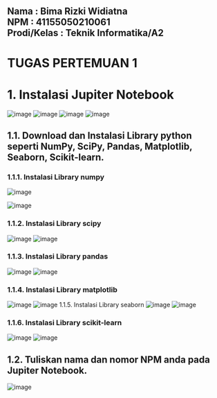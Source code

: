 **Nama         : Bima Rizki Widiatna**<br>
**NPM		      : 41155050210061**<br>
**Prodi/Kelas	: Teknik Informatika/A2**
---
# TUGAS PERTEMUAN 1

# 1.	Instalasi Jupiter Notebook
   ![image](https://github.com/user-attachments/assets/4ee974b0-3577-4ee1-83b1-d7cc716b53bc)
  	![image](https://github.com/user-attachments/assets/c962476f-f062-476e-8b46-c3f08f1f8a59)
  	![image](https://github.com/user-attachments/assets/98bae533-ba97-4099-9008-298d08fa57f5)
  	![image](https://github.com/user-attachments/assets/8d94bf9e-d896-4477-8818-885b75a4521a)
  	
## 1.1.	Download dan Instalasi Library python seperti NumPy, SciPy, Pandas, Matplotlib, Seaborn, Scikit-learn.
   ### 1.1.1.	Instalasi Library numpy
   ![image](https://github.com/user-attachments/assets/01dbb0bb-cb83-4a44-b2f1-096613348878)
   
   ![image](https://github.com/user-attachments/assets/c8d6584c-7db4-4681-9b87-0e77d3a737ac)
   ### 1.1.2.	Instalasi Library scipy
   ![image](https://github.com/user-attachments/assets/10ce9ab2-abb3-4034-b822-3d1f5053c0cb)
   ![image](https://github.com/user-attachments/assets/8d099e94-b08b-49fa-8934-1446fe0e3244)
   ### 1.1.3.	Instalasi Library pandas
   ![image](https://github.com/user-attachments/assets/aa91a056-5bc9-4344-9e20-9398f297a0c7)
   ![image](https://github.com/user-attachments/assets/aef8dd28-4c2f-429a-8642-649f57a14f4f)
   ### 1.1.4.	Instalasi Library matplotlib
   ![image](https://github.com/user-attachments/assets/ff6b3e58-4d4b-4196-a0ed-383addf660fc)
   ![image](https://github.com/user-attachments/assets/4c67c968-690a-4290-9538-d9af05b95fca)
   1.1.5.	Instalasi Library seaborn
   ![image](https://github.com/user-attachments/assets/51db222f-bf5e-434a-b5f6-6c4d43439f33)
   ![image](https://github.com/user-attachments/assets/9e8a4802-4d87-4789-a3f0-615395dc7f74)
   ### 1.1.6.	Instalasi Library scikit-learn
   ![image](https://github.com/user-attachments/assets/0513ee27-8a1c-4295-8d1d-744d0a30134f)
   ![image](https://github.com/user-attachments/assets/663bd1a7-6c16-4830-8f14-3dad01664f15)
## 1.2.	Tuliskan nama dan nomor NPM anda pada Jupiter Notebook.
   ![image](https://github.com/user-attachments/assets/586b9892-0d02-41f8-8eff-564e0f74bd8c)
            















